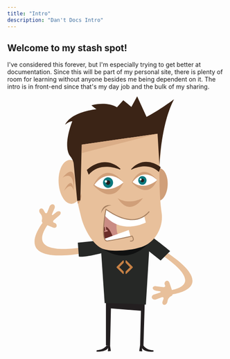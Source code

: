 ```yaml
---
title: "Intro"
description: "Dan't Docs Intro"
---
```


## Welcome to my stash spot!

I've considered this forever, but I'm especially trying to get better at documentation. Since this will be part of my personal site, there is plenty of room for learning without anyone besides me being dependent on it. The intro is in front-end since that's my day job and the bulk of my sharing.

<svg width="75%" viewBox="0 0 1905 3046" xmlns="http://www.w3.org/2000/svg" xml:space="preserve" style="fill-rule:evenodd;clip-rule:evenodd;stroke-linejoin:round;stroke-miterlimit:2;display:block;margin-left:auto;margin-right:auto;"><path d="m199.403 573.458 108.686-5.089-3.878 129.725-9.31-.852 2.316-96.954-83.821-6.781-2.331 103.735h-11.643l-.019-123.784Z" style="fill:#231f20;fill-rule:nonzero" transform="scale(4.16667)"/><path d="M304.484 697.943s8.011 12.762 27.419 12.762l.522 3.971s-24.833 1.974-32.33-9.932l.489 9.08-8.257-.851 2.586-16.446 9.571 1.416ZM201.05 697.743s-8.033 12.755-27.433 12.755l-.528 3.96s24.839 1.988 32.331-9.919l-.499 9.085 8.271-.853-2.585-16.448-9.557 1.42Z" style="fill:#231f20;fill-rule:nonzero" transform="scale(4.16667)"/><path d="M296.679 408.826s214.463 111.759 79.552 134.778l-.762 11.919s190.588-16.199-77.105-160.618l-1.685 13.921Z" style="fill:#e8c09b;fill-rule:nonzero" transform="scale(4.16667)"/><path d="M385.701 547.895c1.599 4.675-.404 9.896-4.45 11.603-4.046 1.706-8.251 7.045-9.343 11.863l-1.071 4.729c-1.091 4.818-5.191 8.206-9.109 7.525-3.917-.68-5.726-5.029-4.019-9.666l2.171-5.896c1.707-4.636-.685-7.022-5.316-5.3l-15.222 5.657c-4.631 1.722-9.746-.01-11.366-3.847-1.621-3.837.896-8.237 5.59-9.777l15.461-5.073c4.694-1.54 4.545-3.449-.332-4.239l-9.906-1.606c-4.877-.79-8.769-4.154-8.648-7.474.121-3.32 4.229-5.508 9.127-4.859l19.823 2.619c4.899.648 7.204-2.139 5.123-6.191-2.081-4.054-.748-8.974 2.961-10.935 3.709-1.961 8.053.259 9.653 4.935l8.873 25.932Z" style="fill:#e8c09b;fill-rule:nonzero" transform="scale(4.16667)"/><path d="M318.783 387.315s29.86 20.253 59.915 46.135l-26.467 26.1-36.564-28.968 3.116-43.267Z" style="fill:#262826;fill-rule:nonzero" transform="scale(4.16667)"/><path d="M222.124 404.766s-279.178 76.697-179.591-53.409l-9.052-11.068s-153.976 169.467 198.475 78.065l-9.832-13.588Z" style="fill:#e8c09b;fill-rule:nonzero" transform="scale(4.16667)"/><path d="M229.354 427.268s-84.547 26.417-105.622 21.033l-2.814-38.486 64.256-6.655 18.165-.011 26.015 24.119Z" style="fill:#262826;fill-rule:nonzero" transform="scale(4.16667)"/><path d="M26.268 356.862c-4.551-1.924-7.111-6.892-5.689-11.039 1.423-4.147.245-10.836-2.616-14.864l-2.823-3.976c-2.861-4.028-2.656-9.342.457-11.809 3.113-2.466 7.554-.912 9.869 3.453l2.958 5.575c2.315 4.366 5.687 4.174 7.492-.426l5.94-15.133c1.805-4.6 6.51-7.257 10.456-5.904 3.946 1.352 5.551 6.162 3.567 10.687l-6.533 14.902c-1.984 4.525-.465 5.684 3.377 2.576l7.803-6.314c3.841-3.109 8.943-3.77 11.336-1.468 2.394 2.301 1.287 6.818-2.461 10.039l-15.155 13.025c-3.748 3.22-3.207 6.8 1.201 7.954 4.409 1.154 7.186 5.428 6.173 9.496-1.014 4.07-5.567 5.824-10.118 3.899l-25.234-10.673Z" style="fill:#e8c09b;fill-rule:nonzero" transform="scale(4.16667)"/><path d="m238.375 579.719-42.541-.944-13.685-200.612 141.577-5.06-12.756 210.023-55.22-3.175" style="fill:#262826;fill-rule:nonzero" transform="scale(4.16667)"/><path d="M190.694 426.298s64.105 52.792 128.754-15.624l-128.754 15.624Z" style="fill:#101111;fill-rule:nonzero" transform="scale(4.16667)"/><path d="M324.302 273.218c8.088 21.371 24.408 25.836 36.188 10.575 11.769-15.267 14.964-43.401 7.418-63.422-7.576-20.028-23.488-25.443-35.791-11.547-12.317 13.895-15.942 43.039-7.815 64.394Z" style="fill:#d09f79;fill-rule:nonzero" transform="scale(4.16667)"/><path d="M151.769 169.845s71.647-42.587 90.905 10.825l-3.684 5.948s-19.738-27.288-87.221-16.773Z" style="fill:#231f20;fill-rule:nonzero" transform="scale(4.16667)"/><path d="M350.495 176.879c-3.515 41.201-1.495 108.387 4.488 149.302l.002.009c5.982 40.916-19.248 83.933-56.069 95.594-36.822 11.661-85.914 13.849-109.095 4.86-23.181-8.988-50.13-49.219-59.886-89.402l-6.429-26.478c-9.757-40.183-14.188-106.685-9.849-147.782 4.34-41.097 23.701-85.249 43.025-98.117 19.325-12.867 67.402-13.887 106.84-2.267 39.437 11.621 76.87 21.808 83.183 22.638 6.313.831 8.603 35.22 5.088 76.421l-1.298 15.222Z" style="fill:#e8c09b;fill-rule:nonzero" transform="scale(4.16667)"/><path d="M231.968 284.843s27.021 21.402 70.642 0c0 0-35.325 55.628-70.642 0Z" style="fill:#d09f79;fill-rule:nonzero" transform="scale(4.16667)"/><path d="M128.308 278.347c-11.62 27.087-33.233 30.199-47.965 7.788-14.713-22.409-17.603-60.467-6.753-85.851 10.865-25.377 31.99-29.844 47.476-9.153 15.496 20.668 18.895 60.144 7.242 87.216Z" style="fill:#e8c09b;fill-rule:nonzero" transform="scale(4.16667)"/><path d="M108.792 263.914s15.661-90.342-30.985-35.669c0 0 34.363-26.396 30.985 35.669Z" style="fill:#d09f79;fill-rule:nonzero" transform="scale(4.16667)"/><path d="M108.944 264.232s-1.239-49.184-27.115 1.032c0 0 20.718-30.295 27.115-1.032Z" style="fill:#d09f79;fill-rule:nonzero" transform="scale(4.16667)"/><path d="M232.481 335.053s-12.394 47.398 8.784 62.657c0 0-37.515 9.156-41.835 6.366 0 0-5.946-2.726-6.635-19.037 0 0 1.148-52.967 6.643-68.691 0 0 24.967 19.28 33.043 18.705Z" style="fill:#ca8c84;fill-rule:nonzero" transform="scale(4.16667)"/><path d="M221.698 401.377s-13.807-45.439-28.306-34.35c0 0-2.988 39.953 10.031 37.806l18.275-3.456Z" style="fill:#6b2e29;fill-rule:nonzero" transform="scale(4.16667)"/><path d="m268.175 392.366-5.082-17.975-67.796 24.484s1.728 7.592 10.153 6.593l62.725-13.102Z" style="fill:#fff;fill-rule:nonzero" transform="scale(4.16667)"/><path d="M214.691 305.211s-25.244-7.05-28.904 23.212c0 0 5.644-21.089 28.904-23.212Z" style="fill:#a57f60;fill-rule:nonzero" transform="scale(4.16667)"/><path d="m306.33 335.504 4.484 17.584s-65.873 35.892-114.712-19.31l3.336-17.43s58.611 50.082 106.892 19.156Z" style="fill:#fff;fill-rule:nonzero" transform="scale(4.16667)"/><path d="M266.691 406.438c.86.087 1.657.13 2.397.13 1.409-.001 2.613-.154 3.649-.457 1.549-.448 2.738-1.277 3.472-2.362.737-1.081.998-2.33.996-3.538-.012-2.356-.922-4.702-1.788-6.527-.872-1.819-1.732-3.093-1.755-3.128l-.499-.739-.869.2c-.002 0-.74.171-2.08.475a1575.275 1575.275 0 0 1-29.93 6.477c-13.21 2.715-27.625 5.447-37.016 6.574h.001c-.255.03-.499.045-.734.045a4.797 4.797 0 0 1-2.043-.434c-1.068-.493-2.035-1.435-2.89-2.882-1.281-2.16-2.23-5.404-2.821-9.346-.595-3.942-.849-8.579-.849-13.566-.001-12.886 1.692-28.101 3.389-40.07a501.73 501.73 0 0 1 2.333-14.842 368.42 368.42 0 0 1 1.059-5.852l-1.275-.248-.748 1.063c30.147 21.189 54.376 29.159 73.813 29.162 11.129.002 20.664-2.625 28.747-6.836 8.086-4.211 14.718-9.994 20.117-16.291l-1.972-1.691c-5.228 6.097-11.61 11.65-19.345 15.678-7.737 4.027-16.827 6.54-27.547 6.542-18.706.003-42.446-7.691-72.318-28.689l-1.64-1.153-.383 1.968c-.003.015-1.707 8.788-3.413 20.824-1.705 12.039-3.414 27.329-3.415 40.435.004 7.738.585 14.704 2.184 19.897.805 2.597 1.864 4.77 3.339 6.368.738.797 1.586 1.444 2.544 1.887a7.395 7.395 0 0 0 3.134.674 8.81 8.81 0 0 0 1.042-.063l.001-.001c10.916-1.311 28.209-4.702 42.812-7.768 14.598-3.065 26.482-5.804 26.487-5.805l-.292-1.266-1.077.726.006.008c.074.111.873 1.326 1.634 2.945.768 1.614 1.47 3.653 1.459 5.249.001.564-.081 1.065-.241 1.488-.25.632-.63 1.118-1.416 1.544-.787.419-2.03.728-3.862.727-.64 0-1.35-.037-2.133-.117l-.264 2.585Z" style="fill:#a57f60;fill-rule:nonzero" transform="scale(4.16667)"/><path d="m195.922 363.891 1.458 12.185-2.619.742.458 2.845 9.22-1.774-1.002-4.081-3.325.199-.684-8.37-3.506-1.746Z" style="fill:#ca8c84;fill-rule:nonzero" transform="scale(4.16667)"/><path d="M119.185 292.808s10.878-13.32 11.766-21.965c0 0 1.111 21.498-9.764 30.376l-2.002-8.411ZM248.458 241.238s-46.659-65.466-84.076 7.501c0 0 51.951 62.208 84.076-7.501Z" style="fill:#d09f79;fill-rule:nonzero" transform="scale(4.16667)"/><path d="M248.458 241.238s-41.557-45.932-81.358 6.373c0 0 34.681 31.79 81.358-6.373Z" style="fill:#fff;fill-rule:nonzero" transform="scale(4.16667)"/><g transform="scale(4.16667)"><clipPath id="_clip1"><path d="M257.347 241.254s-50.582-55.91-99.03 7.757c0 0 42.219 38.695 99.03-7.757Z"/></clipPath><g clip-path="url(#_clip1)"><path d="M191.855 245.631c-2.117-7.844 2.216-15.995 9.687-18.219 7.448-2.218 15.195 2.35 17.303 10.191 2.11 7.851-2.226 16.005-9.685 18.222-7.459 2.22-15.206-2.347-17.305-10.194Z" style="fill:#0a787d;fill-rule:nonzero"/><path d="M199.628 243.32c-.9-3.327.939-6.782 4.105-7.723 3.159-.941 6.445.995 7.337 4.319.893 3.329-.944 6.785-4.107 7.726-3.158.941-6.445-.995-7.335-4.322Z" style="fill:#231f20;fill-rule:nonzero"/><path d="M196.208 239.186c-.496-1.824.514-3.721 2.252-4.239 1.733-.515 3.539.547 4.027 2.372.493 1.827-.518 3.725-2.255 4.241-1.733.515-3.536-.547-4.024-2.374Z" style="fill:#fff;fill-rule:nonzero"/></g></g><path d="M342.51 234.621s-39.437-55.337-71.068 6.344c0 0 43.917 52.584 71.068-6.344Z" style="fill:#d09f79;fill-rule:nonzero" transform="scale(4.16667)"/><path d="M342.51 234.621s-35.127-38.824-68.769 5.385c0 0 29.319 26.872 68.769-5.385Z" style="fill:#fff;fill-rule:nonzero" transform="scale(4.16667)"/><path d="m151.258 219.619-5.173-13.225s46.451-46.905 94.152-3.303l-1.844 1.981s-55.124-24.431-87.135 14.547ZM347.168 212.029l5.055-13.748s-44.447-36.67-82.471 5.788l.494 1.636s45.732-24.755 76.922 6.324Z" style="fill:#3b2416;fill-rule:nonzero" transform="scale(4.16667)"/><g transform="scale(4.16667)"><clipPath id="_clip2"><path d="M344.042 235.289s-41.614-45.998-81.472 6.381c0 0 34.733 31.835 81.472-6.381Z"/></clipPath><g clip-path="url(#_clip2)"><path d="M290.161 238.887c-1.744-6.451 1.822-13.157 7.968-14.988 6.128-1.824 12.501 1.935 14.236 8.386 1.738 6.459-1.829 13.166-7.969 14.99-6.135 1.826-12.508-1.931-14.235-8.388Z" style="fill:#0a787d;fill-rule:nonzero"/><path d="M296.554 236.987c-.738-2.736.774-5.579 3.381-6.353 2.6-.775 5.297.818 6.035 3.552.736 2.74-.778 5.583-3.38 6.358-2.599.773-5.301-.82-6.036-3.557Z" style="fill:#231f20;fill-rule:nonzero"/><path d="M293.739 233.586c-.405-1.5.428-3.061 1.856-3.486 1.425-.425 2.908.45 3.314 1.949.404 1.504-.427 3.066-1.855 3.49-1.429.426-2.909-.449-3.315-1.953Z" style="fill:#fff;fill-rule:nonzero"/></g></g><path d="m119.185 292.808 8.656-1.417 3.855-156.053 211.912-30.351 5.366 89.992s3.52-116.458 40.714-186.475c0 0-43.678 32.427-76.873 49.366L286.606.174l-16.095 29.644-22.595-18.551-17.642 19.611s-25.362-17.455-71.434-5.603c0 0 9.07 7.719 14.098 10.896 0 0-69.406 6.352-87.515 43.408 0 0 10.061-9.529 20.119-9.529 0 0-27.159 64.582-7.041 96.343 0 0 11.066 12.705 11.066 24.352l9.618 102.063Z" style="fill:#3b2416;fill-rule:nonzero" transform="scale(4.16667)"/><path d="m132.741 160.529-1.045-25.191 211.912-30.351-210.867 53.755v1.787Z" style="fill:#daad87;fill-rule:nonzero" transform="scale(4.16667)"/><path d="m274.315 477.388-17.816-17.815a1.235 1.235 0 0 0-1.749 0l-.022.02a1.242 1.242 0 0 0-.363.874v4.931c0 .327.132.642.363.874l11.99 11.99-11.99 11.993a1.237 1.237 0 0 0-.363.872v4.933c0 .324.132.641.363.872l.022.022a1.233 1.233 0 0 0 1.749 0l17.817-17.817M229.124 477.388l17.817-17.815a1.234 1.234 0 0 1 1.749 0l.021.02c.232.232.362.547.362.874v4.931c0 .327-.13.642-.362.874l-11.99 11.99 11.99 11.993c.232.231.362.546.362.872v4.933c0 .324-.13.641-.362.872l-.021.022a1.239 1.239 0 0 1-1.751 0l-17.815-17.817" style="fill:#c78145;fill-rule:nonzero" transform="scale(4.16667)"/></svg>
